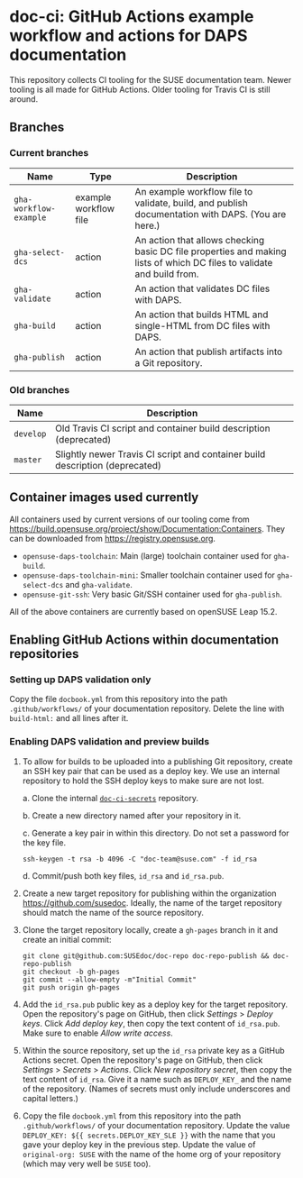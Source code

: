 # doc-ci: GitHub Actions example workflow and actions for DAPS documentation

This repository collects CI tooling for the SUSE documentation team.
Newer tooling is all made for GitHub Actions.
Older tooling for Travis CI is still around.


## Branches


### Current branches

Name | Type | Description
-----|------|------------
`gha-workflow-example` | example workflow file | An example workflow file to validate, build, and publish documentation with DAPS. (You are here.)
`gha-select-dcs` | action | An action that allows checking basic DC file properties and making lists of which DC files to validate and build from.
`gha-validate` | action | An action that validates DC files with DAPS.
`gha-build` | action | An action that builds HTML and single-HTML from DC files with DAPS.
`gha-publish` | action | An action that publish artifacts into a Git repository.


### Old branches

Name | Description
-----|------------
`develop` | Old Travis CI script and container build description (deprecated)
`master` | Slightly newer Travis CI script and container build description (deprecated)


## Container images used currently

All containers used by current versions of our tooling come from https://build.opensuse.org/project/show/Documentation:Containers.
They can be downloaded from https://registry.opensuse.org.

* `opensuse-daps-toolchain`: Main (large) toolchain container used for `gha-build`.
* `opensuse-daps-toolchain-mini`: Smaller toolchain container used for `gha-select-dcs` and `gha-validate`.
* `opensuse-git-ssh`: Very basic Git/SSH container used for `gha-publish`.

All of the above containers are currently based on openSUSE Leap 15.2.


## Enabling GitHub Actions within documentation repositories


### Setting up DAPS validation only

Copy the file `docbook.yml` from this repository into the path `.github/workflows/` of your documentation repository.
Delete the line with `build-html:` and all lines after it.


### Enabling DAPS validation and preview builds

1.  To allow for builds to be uploaded into a publishing Git repository, create an SSH key pair that can be used as a deploy key.
    We use an internal repository to hold the SSH deploy keys to make sure are not lost.

    a.  Clone the internal [`doc-ci-secrets`](https://gitlab.nue.suse.com/susedoc/doc-ci-secrets) repository.

    b.  Create a new directory named after your repository in it.

    c.  Generate a key pair in within this directory.
        Do not set a password for the key file.

        ssh-keygen -t rsa -b 4096 -C "doc-team@suse.com" -f id_rsa

    d.  Commit/push both key files, `id_rsa` and `id_rsa.pub`.

2.  Create a new target repository for publishing within the organization https://github.com/susedoc.
    Ideally, the name of the target repository should match the name of the source repository.

3.  Clone the target repository locally, create a ``gh-pages`` branch in it and create an initial commit:

    ```
    git clone git@github.com:SUSEdoc/doc-repo doc-repo-publish && doc-repo-publish
    git checkout -b gh-pages
    git commit --allow-empty -m"Initial Commit"
    git push origin gh-pages
    ```

4.  Add the `id_rsa.pub` public key as a deploy key for the target repository.
    Open the repository's page on GitHub, then click _Settings_ > _Deploy keys_.
    Click _Add deploy key_, then copy the text content of `id_rsa.pub`.
    Make sure to enable _Allow write access_.

5.  Within the source repository, set up the `id_rsa` private key as a GitHub Actions secret.
    Open the repository's page on GitHub, then click _Settings_ > _Secrets_ > _Actions_.
    Click _New repository secret_, then copy the text content of `id_rsa`.
    Give it a name such as `DEPLOY_KEY_` and the name of the repository.
    (Names of secrets must only include underscores and capital letters.)

6.  Copy the file `docbook.yml` from this repository into the path `.github/workflows/` of your documentation repository.
    Update the value `DEPLOY_KEY: ${{ secrets.DEPLOY_KEY_SLE }}` with the name that you gave your deploy key in the previous step.
    Update the value of `original-org: SUSE` with the name of the home org of your repository (which may very well be `SUSE` too).
